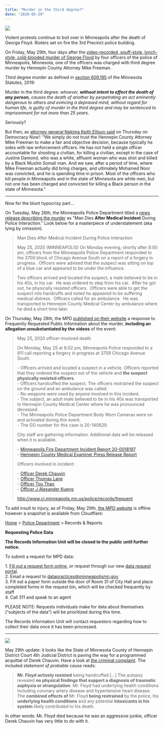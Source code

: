 ```yaml
---
title: "Murder in the third degree?"
date: "2020-05-29"
---
```


[![](https://blog.atlant.is/wp-content/uploads/2020/05/minneapolis-police-building.jpg)](https://www.youtube.com/watch?v=DNX8-PWCi6E)

Violent protests continue to boil over in Minneapolis after the death of George Floyd. Rioters set on fire the 3rd Precinct police building.

On Friday, May 29th, four days after the [video-recorded, snuff-style, lynch-style, cold-blooded murder of George Floyd](https://youtu.be/DNX8-PWCi6E?t=668) by four officers of the police of Minneapolis, Minnesota, one of the officers was charged with third degree murder by Hennepin County Attorney Mike Freeman.

Third degree murder as defined in [section 609.195](https://www.revisor.mn.gov/statutes/cite/609.195) of the Minnesota Statutes, 2019:

Murder in the third degree: _whoever, **without intent to effect the death of any person,** causes the death of another by perpetrating an act eminently dangerous to others and evincing a depraved mind, without regard for human life, is guilty of murder in the third degree and may be sentenced to imprisonment for not more than 25 years._

Seriously?

But then, as [attorney general Nekima Keith Ellison said](https://www.democracynow.org/2020/5/28/george_floyd_death_minneapolis_protests) on Thursday on Democracy Now!: "We simply do not trust the Hennepin County Attorney Mike Freeman to make a fair and objective decision, because typically he sides with law enforcement officers. He has not held a single officer accountable for shooting a civilian, for killing a civilian, except in the case of Justine Damond, who was a white, affluent woman who was shot and killed by a Black Muslim Somali man. And we saw, after a period of time, where Mike Freeman actually did bring charges, and ultimately Mohamed Noor was convicted, and he is spending time in prison. Most of the officers who kill people in Minneapolis and in the state of Minnesota are white men, but not one has been charged and convicted for killing a Black person in the state of Minnesota."

* * *

Now for the blunt hypocrisy part...  
  
On Tuesday, May 26th, the Minneapolis Police Department titled a [news release describing the murder](https://www.insidempd.com/2020/05/26/man-dies-after-medical-incident-during-police-interaction/) as "Man Dies **After Medical Incident** During Police Interaction." Look below for a masterpiece of understatement (aka lying by omission).

> Man Dies After Medical Incident During Police Interaction  
>   
> May 25, 2020 (MINNEAPOLIS) On Monday evening, shortly after 8:00 pm, officers from the Minneapolis Police Department responded to the 3700 block of Chicago Avenue South on a report of a forgery in progress.  Officers were advised that the suspect was sitting on top of a blue car and appeared to be under the influence.  
>   
> Two officers arrived and located the suspect, a male believed to be in his 40s, in his car.  He was ordered to step from his car.  After he got out, he physically resisted officers.  Officers were able to get the suspect into handcuffs and noted he appeared to be suffering medical distress.  Officers called for an ambulance.  He was transported to Hennepin County Medical Center by ambulance where he died a short time later.

On Thursday, May 28th, the MPD [published on their website](http://www.ci.minneapolis.mn.us/police/records/frequent) a response to Frequently Requested Public Information about the murder, **including an allegation unsubstantiated by the videos** of the event:

> May 25, 2020 officer-involved death
> 
> On Monday, May 25 at 8:02 pm, Minneapolis Police responded to a 911 call reporting a forgery in progress at 3759 Chicago Avenue South.
> 
> \- Officers arrived and located a suspect in a vehicle. Officers reported that they ordered the suspect out of the vehicle and **the suspect physically resisted officers**.  
> \- Officers handcuffed the suspect. The officers restrained the suspect on the ground and an ambulance was called.  
> \- No weapons were used by anyone involved in this incident.  
> \- The subject, an adult male believed to be in his 40s was transported to Hennepin County Medical Center where he was pronounced deceased.  
> \- The Minneapolis Police Department Body Worn Cameras were on and activated during this event.  
> \- The GO number for this case is 20-140629.
> 
> City staff are gathering information. Additional data will be released when it is available.
> 
> \- [Minneapolis Fire Department Incident Report 20-0018197](http://www.ci.minneapolis.mn.us/police/records/WCMSP-224680)  
> \- [Hennepin County Medical Examiner Press Release Report](http://www.ci.minneapolis.mn.us/police/records/WCMSP-224679)
> 
> Officers involved in incident:
> 
> \- [Officer Derek Chauvin](http://www.ci.minneapolis.mn.us/police/records/WCMSP-224705)  
> \- [Officer Thomas Lane](http://www.ci.minneapolis.mn.us/police/records/WCMSP-224707)  
> \- [Officer Tou Thao](http://www.ci.minneapolis.mn.us/police/records/WCMSP-224708)  
> \- [Officer J Alexander Kueng](http://www.ci.minneapolis.mn.us/police/records/WCMSP-224706)
> 
> http://www.ci.minneapolis.mn.us/police/records/frequent

To add insult to injury, as of Friday, May 29th, [the MPD website](http://www.ci.minneapolis.mn.us/police/records/index.htm) is offline however a snapshot is available from Cloudflare:

[Home](http://www.ci.minneapolis.mn.us/index.htm) > [Police Department](http://www.ci.minneapolis.mn.us/police/index.htm) > Records & Reports  
  
**Requesting Police Data**  
  
**The Records Information Unit will be closed to the public until further notice.**  
  
To submit a request for MPD data:  
  
1\. [Fill out a request form online](http://www.ci.minneapolis.mn.us/police/records/WCMS1P-148183), or request through our new [data request portal](https://minneapolis.service-now.com/opencityportal).  
2\. Email a request to [datapractices@minneapolismn.gov](mailto:datapractices@minneapolismn.gov)  
3\. Fill out a paper form outside the door of Room 31 of City Hall and place completed forms in the request bin, which will be checked frequently by staff  
4\. Call 311 and speak to an agent  
  
PLEASE NOTE: Requests individuals make for data about themselves (“subjects of the data”) will be prioritized during this time.  
  
The Records Information Unit will contact requestors regarding how to collect their data once it has been processed.

* * *

[![](https://blog.atlant.is/wp-content/uploads/2020/05/chauvin-complaint.jpg)](http://blog.atlant.is/wp-content/uploads/2020/05/chauvin-complaint.pdf)

May 29th update: it looks like the State of Minnesota County of Hennepin District Court 4th Judicial District is paving the way for a programmed acquittal of Derek Chauvin. Have a look at [the criminal complaint](https://www.courthousenews.com/wp-content/uploads/2020/05/chauvin-complaint.pdf). The included _statement of probable cause_ reads:

> **Mr. Floyd actively resisted** being handcuffed \[...\] The autopsy revealed **no physical findings that support a diagnosis of traumatic asphyxia or strangulation**. Mr. Floyd had underlying health conditions including coronary artery disease and hypertensive heart disease. The **combined effects of** Mr. Floyd **being restrained** by the police, his **underlying health conditions** and any potential **intoxicants in his system** likely contributed to his death.

In other words: <sarcasm> Mr. Floyd died because he was an aggressive junkie, officer Derek Chauvin has very little to do with it. </sarcasm>
